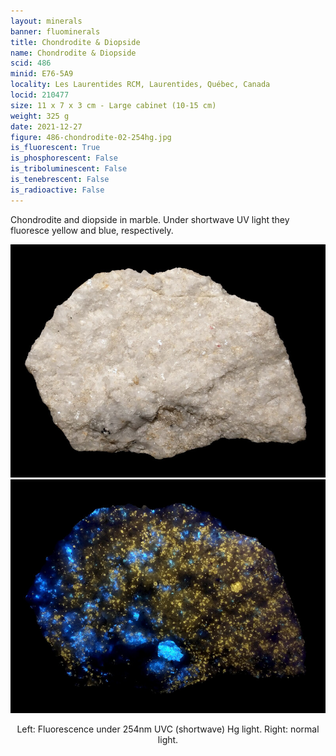 ```yaml
---
layout: minerals
banner: fluominerals
title: Chondrodite & Diopside
name: Chondrodite & Diopside
scid: 486
minid: E76-5A9
locality: Les Laurentides RCM, Laurentides, Québec, Canada
locid: 210477
size: 11 x 7 x 3 cm - Large cabinet (10-15 cm)
weight: 325 g
date: 2021-12-27
figure: 486-chondrodite-02-254hg.jpg
is_fluorescent: True
is_phosphorescent: False
is_triboluminescent: False
is_tenebrescent: False
is_radioactive: False
---
```

Chondrodite and diopside in marble. Under shortwave UV light they fluoresce yellow and blue, respectively.

<figure style='text-align:center; margin:0 auto; width:100%;'>
 <div class='image-slider'>
  <img src='/img/minerals/486-chondrodite-01-visible.jpg'>
  <div class='image-slider-image'>
   <img src='/img/minerals/486-chondrodite-02-254hg.jpg'>
   <div class='image-slider-dot'></div>
  </div>
 </div>
 <figcaption style='padding:1em 0 2em'>Left: Fluorescence under 254nm UVC (shortwave) Hg light. Right: normal light.</figcaption>
</figure>

